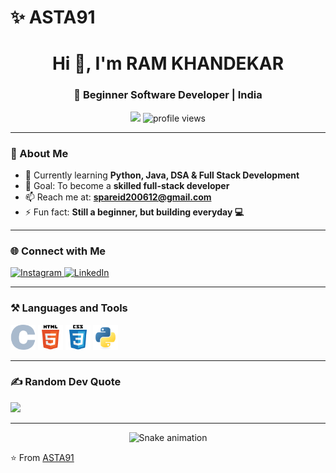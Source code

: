 # ✨ ASTA91  

<h1 align="center">Hi 👋, I'm RAM KHANDEKAR</h1>
<h3 align="center">🚀 Beginner Software Developer | India</h3>

<p align="center">
  <img src="https://media.giphy.com/media/hvRJCLFzcasrR4ia7z/giphy.gif" width="35">
  <img src="https://komarev.com/ghpvc/?username=astagit-91&label=Profile%20views&color=0e75b6&style=flat" alt="profile views"/>
</p>

---

### 💫 About Me
- 🌱 Currently learning **Python, Java, DSA & Full Stack Development**  
- 🎯 Goal: To become a **skilled full-stack developer**  
- 📫 Reach me at: **spareid200612@gmail.com**  
- ⚡ Fun fact: **Still a beginner, but building everyday 💻**  

---

### 🌐 Connect with Me
<p align="left">
<a href="https://instagram.com/ram_k_72" target="_blank">
  <img src="https://img.shields.io/badge/Instagram-%23E4405F.svg?logo=Instagram&logoColor=white" alt="Instagram"/>
</a>
<a href="http://www.linkedin.com/in/ram-khandekar" target="_blank">
  <img src="https://img.shields.io/badge/LinkedIn-%230077B5.svg?logo=linkedin&logoColor=white" alt="LinkedIn"/>
</a>
</p>

---

### ⚒️ Languages and Tools
<p>
  <img src="https://raw.githubusercontent.com/devicons/devicon/master/icons/c/c-original.svg" alt="C" width="40" height="40"/> 
  <img src="https://raw.githubusercontent.com/devicons/devicon/master/icons/html5/html5-original-wordmark.svg" alt="HTML5" width="40" height="40"/> 
  <img src="https://raw.githubusercontent.com/devicons/devicon/master/icons/css3/css3-original-wordmark.svg" alt="CSS3" width="40" height="40"/> 
  <img src="https://raw.githubusercontent.com/devicons/devicon/master/icons/python/python-original.svg" alt="Python" width="40" height="40"/> 
</p>

---

### ✍️ Random Dev Quote
![](https://quotes-github-readme.vercel.app/api?type=horizontal&theme=radical)


---

<!-- Snake Game Repo View -->

<div align="center">
  <img src="https://profile-readme-generator.com/assets/snake.svg" alt="Snake animation" />
</div>

⭐ From [ASTA91](https://github.com/astagit-91)
